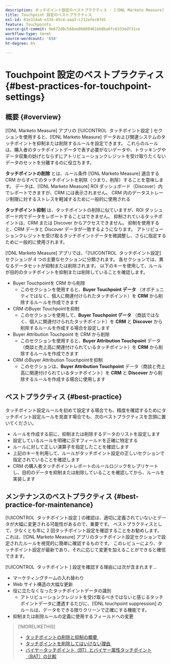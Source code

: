 ```yaml
---
description: タッチポイント設定のベストプラクティス - [!DNL Marketo Measure]
title: Touchpoint 設定のベストプラクティス
exl-id: 01e314a6-e33d-45cd-aaa3-c212afec07d1
feature: Touchpoints
source-git-commit: 9e672d0c568ee0b889461bb8ba6fc6333edf31ce
workflow-type: tm+mt
source-wordcount: '658'
ht-degree: 6%

---
```


# Touchpoint 設定のベストプラクティス {#best-practices-for-touchpoint-settings}

## 概要 {#overview}

[!DNL Marketo Measure] アプリの [!UICONTROL &#x200B; タッチポイント設定 &#x200B;] セクションを使用すると、[!DNL Marketo Measure] データおよび関連システムのタッチポイントを抑制または削除するルールを設定できます。 これらのルールは、購入者のタッチポイントデータで表す必要がないデータや、トラッキングやデータ収集の妨げとならずにアトリビューションクレジットを受け取りたくないデータのセットを分離するのに役立ちます。

**タッチポイントの削除** とは、ルール条件 [!DNL Marketo Measure] 適合する CRM からすべてのタッチポイントを削除（つまり、削除）することを意味します。 データは、[!DNL Marketo Measure] ROI ダッシュボード（Discover）内でレポートできますが、CRM には表示されません。 CRM 内のデータストレージ制限に対するストレスを軽減するために一般的に使用される

**タッチポイント抑制** は、タッチポイントの削除に似ていますが、ROI ダッシュボード内でデータをレポートすることはできません。 抑制されているタッチポイントは、CRM または Discover からアクセスできません。 抑制を使用すると、CRM データと Discover データが一致するようになります。 アトリビューションクレジットを受け取るタッチポイントデータを微調整し、さらに指定するために一般的に使用されます。

[!DNL Marketo Measure] アプリでは、「[!UICONTROL &#x200B; タッチポイント設定 &#x200B;] セクションが 4 つの主要なセクションに分類されます。 各セクションでは、異なるデータセットが抑制または削除されます。 以下のキーを使用して、ルールが目的のタッチポイントを抑制または削除していることを確認します。

* Buyer Touchpointを CRM から削除
   * このセクションを使用すると、**Buyer Touchpoint データ** （オポチュニティではなく、個人に関連付けられたタッチポイント）を **CRM** から削除するルールを作成できます
* CRM のBuyer Touchpointを抑制
   * このセクションを使用して、**Buyer Touchpoint データ** （商談ではなく、個人に関連付けられたタッチポイント）を **CRM** と **Discover** から削除するルールを作成する場合を設定します
* Buyer Attribution Touchpoint を CRM から削除
   * このセクションを使用すると、**Buyer Attribution Touchpoint** データ（商談と売上高に関連付けられているタッチポイント）を **CRM** から削除するルールを作成できます
* CRM のBuyer Attribution Touchpointを抑制
   * このセクションは、**Buyer Attribution Touchpoint** データ（商談と売上高に関連付けられているタッチポイント）を **CRM** と **Discover** から削除するルールを作成する場合に使用します

## ベストプラクティス {#best-practice}

タッチポイント設定ルールを初めて設定する場合でも、精度を確認するためにタッチポイント設定ルールを見直す場合でも、次のベストプラクティスを念頭に置いてください。

* ルールを作成する前に、抑制または削除するデータのリストを設定します
* 設定しているルールを明確に示すフィールドを正確に特定する
* ルールに対して正しい演算子を指定したことを確認します
* 上記のキーを利用して、ルールがタッチポイント設定の正しいセクションで指定されていることを確認します
* CRM の購入者タッチポイントレポートのルールロジックをレプリケートし、目的のデータを抑制または削除していることを確認してから、ルールを実装します

## メンテナンスのベストプラクティス {#best-practice-for-maintenance}

[!UICONTROL &#x200B; タッチポイント設定 &#x200B;] の確認は、適切に定義されていないとデータが大幅に変更される可能性があるので、重要です。 ベストプラクティスとして、少なくとも年に 2 回タッチポイント設定を確認することをお勧めします。 これは、[!DNL Marketo Measure] アプリのタッチポイント設定セクションで設定されたルールを視覚的に簡単に確認するものです。 このレビューにより、タッチポイント設定が最新であり、それに応じて変更を加えることができると確信できます。

[!UICONTROL &#x200B; タッチポイント &#x200B;] 設定を確認する理由には次が含まれます…

* マーケティングチームの入れ替わり
* Web サイト構造の大幅な更新
* 役に立たなくなったタッチポイントデータの識別
   * アトリビューションクレジットを受け取るべきではないと感じるタッチポイントデータに遭遇するたびに、[!DNL touchpoint suppression] のルールは、データをできる限りクリーンで正確にする機能です。
* 抑制または削除ルールの定義に使用するフィールドへの変更

>[!MORELIKETHIS]
>
>* [&#x200B; タッチポイントの削除と抑制の概要 &#x200B;](/help/advanced-marketo-measure-features/touchpoint-settings/touchpoint-removal-and-touchpoint-suppression.md)
>* [&#x200B; タッチポイントを削除してはいけない理由 &#x200B;](/help/advanced-marketo-measure-features/touchpoint-settings/why-you-should-never-delete-touchpoints.md)
>* [&#x200B; バイヤータッチポイント（BT）とバイヤー属性タッチポイント（BAT）の比較 &#x200B;](/help/configuration-and-setup/getting-started-with-marketo-measure/difference-between-buyer-touchpoints-and-buyer-attribution-touchpoints.md)

